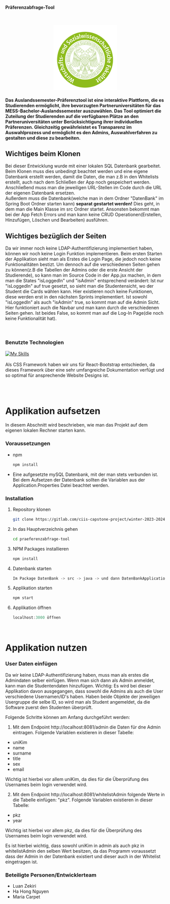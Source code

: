 **Präferenzabfrage-Tool**
<br>
<br>
<br>


<!--Logo--->
<div align="center">
    <img class="logo" src="./public/WiSo-Logo.png" alt="Logo">
  </a>
</div>

 <h4>Das Auslandssemester-Präferenztool ist eine interaktive Plattform, die es Studierenden ermöglicht, ihre bevorzugten Partneruniversitäten für das MESS-Bachelor-Auslandssemester auszuwählen. Das Tool optimiert die Zuteilung der Studierenden auf die verfügbaren Plätze an den Partneruniversitäten unter Berücksichtigung ihrer individuellen Präferenzen. Gleichzeitig gewährleistet es Transparenz im Auswahlprozess und ermöglicht es den Admins, Auswahlverfahren zu gestalten und diese zu bearbeiten.</h4>


<h2>Wichtiges beim Klonen</h2>
Bei dieser Entwicklung wurde mit einer lokalen SQL Datenbank gearbeitet. Beim Klonen muss dies unbedingt beachtet werden und eine eigene Datenbank erstellt werden, damit die Daten, die man z.B in den Whitelists erstellt, auch nach dem Schließen der App noch gespeichert werden. Anschließend muss man die jeweiligen URL-Stellen im Code durch die URL der eigenen Datenbank ersetzen.
<br>
Außerdem muss die Datenbank(welche man in dem Ordner "DatenBank" im Spring Boot Ordner starten kann) <strong>separat gestartet werden!</strong> Dies geht, in dem man die Main Klasse im src Ordner startet. 
Ansonsten bekommt man bei der App Fetch Errors und man kann keine CRUD Operationen(Erstellen, Hinzufügen, Löschen und Bearbeiten) ausführen.

<h2>Wichtiges bezüglich der Seiten</h2>
Da wir immer noch keine LDAP-Authentifizierung implementiert haben, können wir noch keine Login Funktion implementieren. Beim ersten Starten der Applikation sieht man als Erstes die Login Page, die jedoch noch keine Funktionalitäten bestizt. Um dennoch auf die verschiedenen Seiten gehen zu können(z.B die Tabellen der Admins oder die erste Ansicht der Studierende), so kann man im Source Code in der App.jsx machen, in dem man die States "isLoggedIn" und "isAdmin" entsprechend verändert:
Ist nur "isLoggedIn" auf true gesetzt, so sieht man die Studentensicht, wo der Student die Cards wählen kann. Hier existieren noch keine Funktionen, diese werden erst in den nächsten Sprints implementiert. Ist sowohl "isLoggedIn" als auch "isAdmin" true, so kommt man auf die Admin Sicht. Hier funktioniert auch die Navbar und man kann durch die verschiedenen Seiten gehen. Ist beides False, so kommt man auf die Log-In Page(die noch keine Funktionalität hat).


<br>

<br>
<br>

### Benutzte Technologien
[![My Skills](https://skillicons.dev/icons?i=html,css,js,react,java,spring)](https://skillicons.dev)<br>
<br>
Als CSS Framework haben wir uns für React-Bootstrap entschieden, da dieses Framework über eine sehr umfangreiche Dokumentation verfügt und so optimal für ansprechende Website Designs ist.

<br>
<br>
<!-- GETTING STARTED -->
<h1>Applikation aufsetzen</h1>

In diesem Abschnitt wird beschrieben, wie man das Projekt auf dem eigenen lokalen Rechner starten kann.

### Voraussetzungen

* npm
  ```sh
  npm install 

* Eine aufgesetzte mySQL Datenbank, mit der man stets verbunden ist. Bei dem Aufsetzen der Datenbank sollten die Variablen aus der Application.Properties Datei beachtet werden.


### Installation

1. Repository klonen
   ```sh
   git clone https://gitlab.com/ciis-capstone-project/winter-2023-2024/team-03 praeferenzabfrage-tool.git
   ```
2. In das Hauptverzeichnis gehen
   ```sh
   cd praeferenzabfrage-tool
   ```
   
3. NPM Packages installieren
   ```sh
   npm install

5. Datenbank starten
   ```js
   Im Package DatenBank -> src -> java -> und dann DatenBankApplication.java starten
   ```
4. Applikation starten
   ```js
   npm start
   ```
5. Applikation öffnen
   ```js
   localhost:3000 öffnen
   ```
<br>


<h1>Applikation nutzen</h1>

### User Daten einfügen
Da wir keine LDAP-Authentifizierung haben, muss man als erstes die Admindaten selber einfügen. Wenn man sich dann als Admin anmeldet, kann man die Studentendaten hinzufügen.
Wichtig: Es wird bei dieser Applikation davon ausgegangen, dass sowohl die Admins als auch die User verschiedene Usernamen/ID's haben. Haben beide Objekte der jeweiligen Usergruppe die selbe ID, so wird man als Student angemeldet, da die Software zuerst den Studenten überprüft.

Folgende Schritte können am Anfang durchgeführt werden:

1. Mit dem Endpoint http://localhost:8081/admin die Daten für dne Admin eintragen. Folgende Variablen existieren in dieser Tabelle:
<ul>
<li>uniKim</li>
<li>name</li>
<li>surname</li>
<li>title</li>
<li>sex</li>
<li>email</li>
</ul>
Wichtig ist hierbei vor allem uniKim, da dies für die Überprüfung des Usernames beim login verwendet wird.


2. Mit dem Endpoint http://localhost:8081/whitelistAdmin folgende Werte in die Tabelle einfügen: "pkz". Folgende Variablen existieren in dieser Tabelle:
<ul>
<li>pkz</li>
<li>year</li>
</ul>
Wichtig ist hierbei vor allem pkz, da dies für die Überprüfung des Usernames beim login verwendet wird.


Es ist hierbei wichtig, dass sowohl uniKim in admin als auch pkz in whitelistAdmin  den selben Wert besitzen, da das Programm voraussetzt dass der Admin in der Datenbank existiert und dieser auch in der Whitelist eingetragen ist.



### Beteiligte Personen/Entwicklerteam
* Luan Zekiri
* Ha Hong Nguyen
* Maria Carpet
<br>
<brS>

